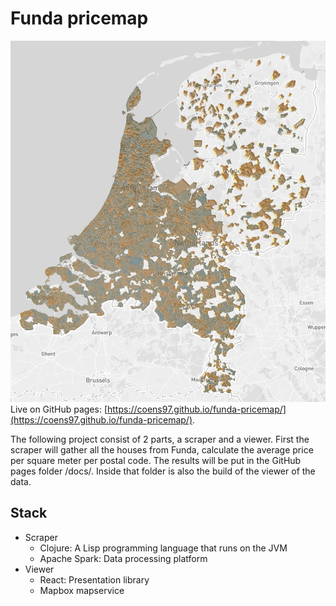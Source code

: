 # Funda pricemap
[![Example map of house prices](examplemap.png)](https://coens97.github.io/funda-pricemap/)
Live on GitHub pages: [https://coens97.github.io/funda-pricemap/](https://coens97.github.io/funda-pricemap/).
 
The following project consist of 2 parts, a scraper and a viewer. First the scraper will gather all the houses from Funda, calculate the average price per square meter per postal code. The results will be put in the GitHub pages folder /docs/. Inside that folder is also the build of the viewer of the data.

## Stack
 - Scraper
    - Clojure: A Lisp programming language that runs on the JVM
    - Apache Spark: Data processing platform
 - Viewer
    - React: Presentation library
    - Mapbox mapservice